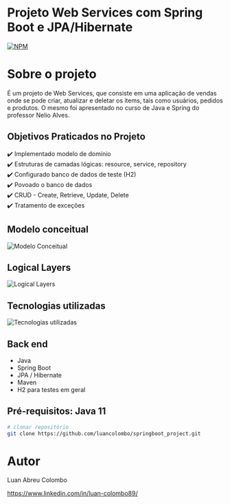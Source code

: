 # Projeto Web Services com Spring Boot e JPA/Hibernate
[![NPM](https://img.shields.io/npm/l/react)](https://github.com/luancolombo/springboot_project/blob/main/LICENCE) 

# Sobre o projeto

É um projeto de Web Services, que consiste em uma aplicação de vendas onde se pode criar, atualizar e deletar os items, tais como usuários, 
pedidos e produtos. O mesmo foi apresentado no curso de Java e Spring do professor Nelio Alves.


## Objetivos Praticados no Projeto

:heavy_check_mark: Implementado modelo de domínio<br>
:heavy_check_mark: Estruturas de camadas lógicas: resource, service, repository<br> 
:heavy_check_mark: Configurado banco de dados de teste (H2) <br>
:heavy_check_mark: Povoado o banco de dados <br>
:heavy_check_mark: CRUD - Create, Retrieve, Update, Delete <br>
:heavy_check_mark: Tratamento de exceções <br>


## Modelo conceitual
![Modelo Conceitual](https://github.com/luancolombo/assets/blob/main/modelo%20conceitual.png)

## Logical Layers
![Logical Layers](https://github.com/luancolombo/assets/blob/main/logical%20layers.png)

## Tecnologias utilizadas
![Tecnologias utilizadas](https://github.com/luancolombo/assets/blob/main/tecnologias%20img.png)
## Back end
- Java
- Spring Boot
- JPA / Hibernate
- Maven
- H2 para testes em geral


## Pré-requisitos: Java 11

```bash
# clonar repositório
git clone https://github.com/luancolombo/springboot_project.git
```


# Autor

Luan Abreu Colombo

https://www.linkedin.com/in/luan-colombo89/

